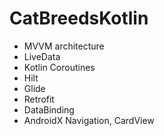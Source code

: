 # CatBreedsKotlin

- MVVM architecture
- LiveData
- Kotlin Coroutines
- Hilt
- Glide
- Retrofit
- DataBinding 
- AndroidX Navigation, CardView
